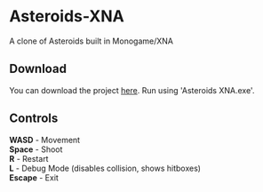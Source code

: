 # Asteroids-XNA
A clone of Asteroids built in Monogame/XNA

## Download
You can download the project [here](https://github.com/ouyex/Asteroids-XNA/releases/tag/Release). Run using 'Asteroids XNA.exe'.

## Controls
**WASD** - Movement\
**Space** - Shoot\
**R** - Restart\
**L** - Debug Mode (disables collision, shows hitboxes)\
**Escape** - Exit
